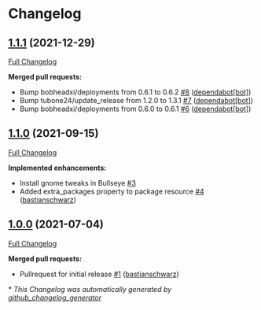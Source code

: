 # Changelog

## [1.1.1](https://github.com/codenamephp/chef.cookbook.gnome/tree/1.1.1) (2021-12-29)

[Full Changelog](https://github.com/codenamephp/chef.cookbook.gnome/compare/1.1.0...1.1.1)

**Merged pull requests:**

- Bump bobheadxi/deployments from 0.6.1 to 0.6.2 [\#8](https://github.com/codenamephp/chef.cookbook.gnome/pull/8) ([dependabot[bot]](https://github.com/apps/dependabot))
- Bump tubone24/update\_release from 1.2.0 to 1.3.1 [\#7](https://github.com/codenamephp/chef.cookbook.gnome/pull/7) ([dependabot[bot]](https://github.com/apps/dependabot))
- Bump bobheadxi/deployments from 0.6.0 to 0.6.1 [\#6](https://github.com/codenamephp/chef.cookbook.gnome/pull/6) ([dependabot[bot]](https://github.com/apps/dependabot))

## [1.1.0](https://github.com/codenamephp/chef.cookbook.gnome/tree/1.1.0) (2021-09-15)

[Full Changelog](https://github.com/codenamephp/chef.cookbook.gnome/compare/1.0.0...1.1.0)

**Implemented enhancements:**

- Install gnome tweaks in Bullseye [\#3](https://github.com/codenamephp/chef.cookbook.gnome/issues/3)
- Added extra\_packages property to package resource [\#4](https://github.com/codenamephp/chef.cookbook.gnome/pull/4) ([bastianschwarz](https://github.com/bastianschwarz))

## [1.0.0](https://github.com/codenamephp/chef.cookbook.gnome/tree/1.0.0) (2021-07-04)

[Full Changelog](https://github.com/codenamephp/chef.cookbook.gnome/compare/e480163df76d2bffc390ce1abee34734536a712c...1.0.0)

**Merged pull requests:**

- Pullrequest for initial release [\#1](https://github.com/codenamephp/chef.cookbook.gnome/pull/1) ([bastianschwarz](https://github.com/bastianschwarz))



\* *This Changelog was automatically generated by [github_changelog_generator](https://github.com/github-changelog-generator/github-changelog-generator)*
